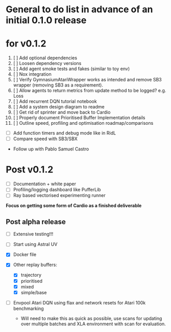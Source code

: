 # General to do list in advance of an initial 0.1.0 release

# for v0.1.2
1. [ ] Add optional dependencies
1. [ ] Loosen dependency versions
1. [ ] Add agent smoke tests and fakes (similar to toy env)
1. [ ] Nox integration
1. [ ] Verify GymnasiumAtariWrapper works as intended and remove SB3 wrapper (removing SB3 as a requirement).
1. [ ] Allow agents to return metrics from update method to be logged? e.g. Loss
1. [ ] Add recurrent DQN tutorial notebook
1. [ ] Add a system design diagram to readme
1. [ ] Get rid of sprinter and move back to Cardio
1. [ ] Properly document Prioritised Buffer Implementation details
1. [ ] Outline speed, profiling and optimisation roadmap/comparisons
  * [ ] Add function timers and debug mode like in RidL
  * [ ] Compare speed with SB3/SBX

* Follow up with Pablo Samuel Castro

# Post v0.1.2
* [ ] Documentation + white paper
* [ ] Profiling/logging dashboard like PufferLib
* [ ] Ray based vectorised experimenting runner

__Focus on getting some form of Cardio as a finished deliverable__

## Post alpha release
* [ ] Extensive testing!!!

* [ ] Start using Astral UV

* [x] Docker file

* [x] Other replay buffers:
  * [x] trajectory
  * [x] prioritised
  * [x] mixed
  * [x] simple/base

* [ ] Envpool Atari DQN using flax and network resets for Atari 100k benchmarking
  * Will need to make this as quick as possible, use scans for updating over multiple batches
    and XLA environment with scan for evaluation.

